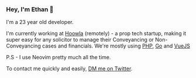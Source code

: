 ### Hey, I'm Ethan 👋

I'm a 23 year old developer.

I'm currently working at [Hoowla](https://www.hoowla.com/) (remotely) - a prop tech startup, making it super easy for any solicitor to manage their Conveyancing or Non-Conveyancing cases and financials. We're mostly using [PHP](https://www.php.net/), [Go](https://go.dev/) and [VueJS](https://vuejs.org/)

P.S - I use Neovim pretty much all the time.

To contact me quickly and easily, [DM me on Twitter](https://twitter.com/glassofethanol).
